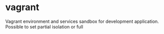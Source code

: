 # vagrant
Vagrant environment and services sandbox for development application. Possible to set partial isolation or full
